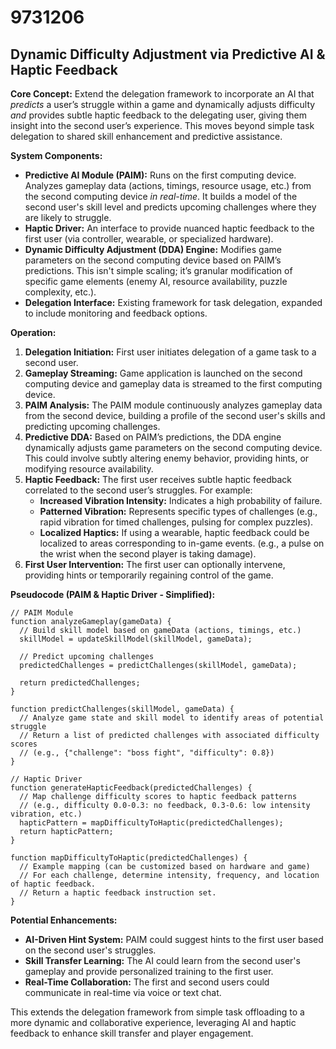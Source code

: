# 9731206

## Dynamic Difficulty Adjustment via Predictive AI & Haptic Feedback

**Core Concept:** Extend the delegation framework to incorporate an AI that *predicts* a user’s struggle within a game and dynamically adjusts difficulty *and* provides subtle haptic feedback to the delegating user, giving them insight into the second user’s experience. This moves beyond simple task delegation to shared skill enhancement and predictive assistance.

**System Components:**

*   **Predictive AI Module (PAIM):** Runs on the first computing device. Analyzes gameplay data (actions, timings, resource usage, etc.) from the second computing device *in real-time*. It builds a model of the second user's skill level and predicts upcoming challenges where they are likely to struggle.
*   **Haptic Driver:** An interface to provide nuanced haptic feedback to the first user (via controller, wearable, or specialized hardware).
*   **Dynamic Difficulty Adjustment (DDA) Engine:** Modifies game parameters on the second computing device based on PAIM’s predictions. This isn't simple scaling; it’s granular modification of specific game elements (enemy AI, resource availability, puzzle complexity, etc.).
*   **Delegation Interface:** Existing framework for task delegation, expanded to include monitoring and feedback options.

**Operation:**

1.  **Delegation Initiation:** First user initiates delegation of a game task to a second user.
2.  **Gameplay Streaming:** Game application is launched on the second computing device and gameplay data is streamed to the first computing device.
3.  **PAIM Analysis:** The PAIM module continuously analyzes gameplay data from the second device, building a profile of the second user's skills and predicting upcoming challenges.
4.  **Predictive DDA:** Based on PAIM’s predictions, the DDA engine dynamically adjusts game parameters on the second computing device. This could involve subtly altering enemy behavior, providing hints, or modifying resource availability.
5.  **Haptic Feedback:** The first user receives subtle haptic feedback correlated to the second user’s struggles. For example:
    *   **Increased Vibration Intensity:** Indicates a high probability of failure.
    *   **Patterned Vibration:** Represents specific types of challenges (e.g., rapid vibration for timed challenges, pulsing for complex puzzles).
    *   **Localized Haptics:** If using a wearable, haptic feedback could be localized to areas corresponding to in-game events. (e.g., a pulse on the wrist when the second player is taking damage).
6.  **First User Intervention:** The first user can optionally intervene, providing hints or temporarily regaining control of the game.

**Pseudocode (PAIM & Haptic Driver - Simplified):**

```
// PAIM Module
function analyzeGameplay(gameData) {
  // Build skill model based on gameData (actions, timings, etc.)
  skillModel = updateSkillModel(skillModel, gameData);

  // Predict upcoming challenges
  predictedChallenges = predictChallenges(skillModel, gameData);

  return predictedChallenges;
}

function predictChallenges(skillModel, gameData) {
  // Analyze game state and skill model to identify areas of potential struggle
  // Return a list of predicted challenges with associated difficulty scores
  // (e.g., {"challenge": "boss fight", "difficulty": 0.8})
}

// Haptic Driver
function generateHapticFeedback(predictedChallenges) {
  // Map challenge difficulty scores to haptic feedback patterns
  // (e.g., difficulty 0.0-0.3: no feedback, 0.3-0.6: low intensity vibration, etc.)
  hapticPattern = mapDifficultyToHaptic(predictedChallenges);
  return hapticPattern;
}

function mapDifficultyToHaptic(predictedChallenges) {
  // Example mapping (can be customized based on hardware and game)
  // For each challenge, determine intensity, frequency, and location of haptic feedback.
  // Return a haptic feedback instruction set.
}
```

**Potential Enhancements:**

*   **AI-Driven Hint System:** PAIM could suggest hints to the first user based on the second user's struggles.
*   **Skill Transfer Learning:** The AI could learn from the second user's gameplay and provide personalized training to the first user.
*   **Real-Time Collaboration:** The first and second users could communicate in real-time via voice or text chat.

This extends the delegation framework from simple task offloading to a more dynamic and collaborative experience, leveraging AI and haptic feedback to enhance skill transfer and player engagement.